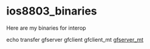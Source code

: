 # ios8803_binaries
Here are my binaries for interop

echo
transfer
gfserver
gfclient
gfclient_mt
[gfserver_mt](gfserver_main)
